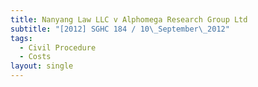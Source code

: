 ```yaml
---
title: Nanyang Law LLC v Alphomega Research Group Ltd
subtitle: "[2012] SGHC 184 / 10\_September\_2012"
tags:
  - Civil Procedure
  - Costs
layout: single
---
```



